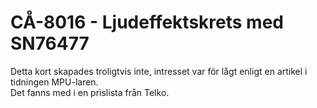 # CÅ-8016 - Ljudeffektskrets med SN76477
Detta kort skapades troligtvis inte, intresset var för lågt enligt en artikel i tidningen MPU-laren.  
Det fanns med i en prislista från Telko.